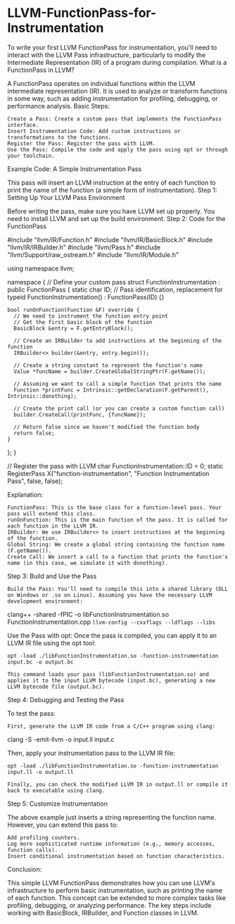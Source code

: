 # LLVM-FunctionPass-for-Instrumentation
To write your first LLVM FunctionPass for instrumentation, you'll need to interact with the LLVM Pass infrastructure, particularly to modify the Intermediate Representation (IR) of a program during compilation.
What is a FunctionPass in LLVM?

A FunctionPass operates on individual functions within the LLVM intermediate representation (IR). It is used to analyze or transform functions in some way, such as adding instrumentation for profiling, debugging, or performance analysis.
Basic Steps:

    Create a Pass: Create a custom pass that implements the FunctionPass interface.
    Insert Instrumentation Code: Add custom instructions or transformations to the functions.
    Register the Pass: Register the pass with LLVM.
    Use the Pass: Compile the code and apply the pass using opt or through your toolchain.

Example Code: A Simple Instrumentation Pass

This pass will insert an LLVM instruction at the entry of each function to print the name of the function (a simple form of instrumentation).
Step 1: Setting Up Your LLVM Pass Environment

Before writing the pass, make sure you have LLVM set up properly. You need to install LLVM and set up the build environment.
Step 2: Code for the FunctionPass

#include "llvm/IR/Function.h"
#include "llvm/IR/BasicBlock.h"
#include "llvm/IR/IRBuilder.h"
#include "llvm/Pass.h"
#include "llvm/Support/raw_ostream.h"
#include "llvm/IR/Module.h"

using namespace llvm;

namespace {
  // Define your custom pass
  struct FunctionInstrumentation : public FunctionPass {
    static char ID; // Pass identification, replacement for typeid
    FunctionInstrumentation() : FunctionPass(ID) {}

    bool runOnFunction(Function &F) override {
      // We need to instrument the function entry point
      // Get the first basic block of the function
      BasicBlock &entry = F.getEntryBlock();

      // Create an IRBuilder to add instructions at the beginning of the function
      IRBuilder<> builder(&entry, entry.begin());

      // Create a string constant to represent the function's name
      Value *funcName = builder.CreateGlobalStringPtr(F.getName());

      // Assuming we want to call a simple function that prints the name
      Function *printFunc = Intrinsic::getDeclaration(F.getParent(), Intrinsic::donothing);
      
      // Create the print call (or you can create a custom function call)
      builder.CreateCall(printFunc, {funcName});

      // Return false since we haven't modified the function body
      return false;
    }
  };
}

// Register the pass with LLVM
char FunctionInstrumentation::ID = 0;
static RegisterPass<FunctionInstrumentation> X("function-instrumentation", "Function Instrumentation Pass", false, false);

Explanation:

    FunctionPass: This is the base class for a function-level pass. Your pass will extend this class.
    runOnFunction: This is the main function of the pass. It is called for each function in the LLVM IR.
    IRBuilder: We use IRBuilder<> to insert instructions at the beginning of the function.
    Global String: We create a global string containing the function name (F.getName()).
    Create Call: We insert a call to a function that prints the function's name (in this case, we simulate it with donothing).

Step 3: Build and Use the Pass

    Build the Pass: You'll need to compile this into a shared library (DLL on Windows or .so on Linux). Assuming you have the necessary LLVM development environment:

clang++ -shared -fPIC -o libFunctionInstrumentation.so FunctionInstrumentation.cpp `llvm-config --cxxflags --ldflags --libs`

Use the Pass with opt: Once the pass is compiled, you can apply it to an LLVM IR file using the opt tool:

    opt -load ./libFunctionInstrumentation.so -function-instrumentation input.bc -o output.bc

    This command loads your pass (libFunctionInstrumentation.so) and applies it to the input LLVM bytecode (input.bc), generating a new LLVM bytecode file (output.bc).

Step 4: Debugging and Testing the Pass

To test the pass:

    First, generate the LLVM IR code from a C/C++ program using clang:

clang -S -emit-llvm -o input.ll input.c

Then, apply your instrumentation pass to the LLVM IR file:

    opt -load ./libFunctionInstrumentation.so -function-instrumentation input.ll -o output.ll

    Finally, you can check the modified LLVM IR in output.ll or compile it back to executable using clang.

Step 5: Customize Instrumentation

The above example just inserts a string representing the function name. However, you can extend this pass to:

    Add profiling counters.
    Log more sophisticated runtime information (e.g., memory accesses, function calls).
    Insert conditional instrumentation based on function characteristics.

Conclusion:

This simple LLVM FunctionPass demonstrates how you can use LLVM's infrastructure to perform basic instrumentation, such as printing the name of each function. This concept can be extended to more complex tasks like profiling, debugging, or analyzing performance. The key steps include working with BasicBlock, IRBuilder, and Function classes in LLVM.
